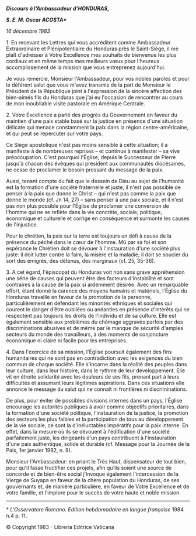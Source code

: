 ***Discours à l’Ambassadeur d’HONDURAS,***

***S. E. M. Oscar ACOSTA\****

*16 décembre 1983*

1\. En recevant les Lettres qui vous accréditent comme Ambassadeur Extraordinaire et Plénipotentiaire du Honduras près le Saint-Siège, il me plaît d'adresser à Votre Excellence mes souhaits de bienvenue les plus cordiaux et en même temps mes meilleurs vœux pour l'heureux accomplissement de la mission que vous entreprenez aujourd'hui.

Je vous remercie, Monsieur l'Ambassadeur, pour vos nobles paroles et pour le déférent salut que vous m'avez transmis de la part de Monsieur le Président de la République joint à l'expression de la sincère affection des bien-aimés fils du Honduras que j'ai eu l'occasion de rencontrer au cours de mon inoubliable visite pastorale en Amérique Centrale.

2\. Votre Excellence a parlé des progrès du Gouvernement en faveur du maintien d'une paix stable basé sur la justice en présence d'une situation délicate qui menace constamment la paix dans la région centre-américaine, et qui peut se répercuter sur votre pays.

Ce Siège apostolique n'est pas moins sensible à cette situation; il a manifeste à de nombreuses reprises – et continue à manifester – sa vive préoccupation. C'est pourquoi l'Église, depuis le Successeur de Pierre jusqu'à chacun des évêques qui président aux communautés diocésaines, ne cesse de proclamer le besoin pressant du message de la paix.

Aussi, tenant compte du fait que le dessein de Dieu au sujet de l’humanité est la formation d'une société fraternelle et juste, il n'est pas possible de penser à la paix que donne le Christ – qui n'est pas comme la paix que donne le monde (cf. Jn 14, 27) – sans penser à une paix sociale, et il n'est pas non plus possible pour l'Église de proclamer une conversion de l'homme qui ne se reflète dans la vie concrète, sociale, politique, économique et culturelle et corrige en conséquence et surmonte les causes de l'injustice.

Pour le chrétien, la paix sur la terre est toujours un défi à cause de la présence du péché dans le cœur de l'homme. Mû par sa foi et son espérance le Chrétien doit se dévouer à l'instauration d'une société plus juste: il doit lutter contre la faim, la misère et la maladie; il doit se soucier du sort des émigrés, des détenus, des marginaux (cf. 25, 35-36).

3\. A cet égard, l'épiscopat du Honduras voit non sans grave appréhension une série de causes qui peuvent être des facteurs d'instabilité et sont contraires à la cause de la paix si ardemment désirée. Avec un remarquable effort, étant donné la carence des moyens humains et matériels, l'Église du Honduras travaille en faveur de la promotion de la personne, particulièrement en défendant les minorités ethniques et sociales qui courent le danger d’être oubliées ou anéanties en présence d'intérêts qui ne respectent pas toujours les droits de l'individu et de sa culture. Elle est également sensible aux problèmes du chômage aggravés parfois par des discriminations abusives et de même par le manque de sécurité d'amples secteurs du monde des travailleurs, à des moments de conjoncture économique ni claire ni facile pour les entreprises.

4\. Dans l'exercice de sa mission, l'Église poursuit également des fins humanitaires qui ne sont pas en contradiction avec les exigences du bien commun de chaque société. Elle s'incarne dans la réalité des peuples dans leur culture, dans leur histoire, dans le rythme de leur développement. Elle vit en étroite solidarité avec les douleurs de ses fils, prenant part à leurs difficultés et assumant leurs légitimes aspirations. Dans ces situations elle annonce le message du salut qui ne connaît ni frontières ni discriminations.

De plus, pour éviter de possibles divisions internes dans un pays, l'Église encourage les autorités publiques à avoir comme objectifs prioritaires, dans la formation d'une société politique, l'instauration de la justice, la promotion des secteurs les plus faibles et la participation de tous au développement de la vie sociale, ce sont la d'inéluctables impératifs pour la paix interne. En effet, dans la mesure où ils se dévouent à l'édification d'une société parfaitement juste, les dirigeants d'un pays contribuent à l'instauration d'une paix authentique, solide et durable (cf. Message pour la Journée de la Paix, 1er janvier 1982, n. 9).

Monsieur l'Ambassadeur: en priant le Très Haut, dispensateur de tout bien, pour qu'il fasse fructifier ces projets, afin qu'ils soient une source de concorde et de bien-être social j'invoque également l'intercession de la Vierge de Suyapa en faveur de la chère population du Honduras, de ses gouvernants et, de manière particulière, en faveur de Votre Excellence et de votre famille, et l'implore pour le succès de votre haute et noble mission.

* * *

\* *L'Osservatore Romano. Edition hebdomadaire en langue française* 1984 n.4 p. 11.

© Copyright 1983 - Libreria Editrice Vaticana